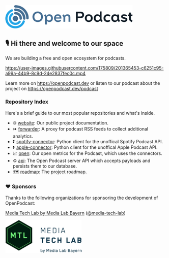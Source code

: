 <img src="/profile/openpodcast.png" width="400px" />


## 🎙️ Hi there and welcome to our space 

We are building a free and open ecosystem for podcasts.

https://user-images.githubusercontent.com/175809/201365453-c6251c95-a99a-44b9-8c9d-24e2837fec0c.mp4

Learn more on https://openpodcast.dev or listen to our podcast about the project on https://openpodcast.dev/podcast

### Repository Index

Here's a brief guide to our most popular repositories and what's inside.

- 🌐 [website](https://github.com/openpodcast/website): Our public project documentation.
- ⏩ [forwarder](https://github.com/openpodcast/forwarder): A proxy for podcast RSS feeds to collect additional analytics.
- ⏬ [spotify-connector](https://github.com/openpodcast/spotify-connector): Python client for the unoffical Spotify Podcast API.
- ⏬ [apple-connector](https://github.com/openpodcast/apple-connector): Python client for the unoffical Apple Podcast API.
- 📈 [open](https://github.com/openpodcast/open): Our open metrics for the Podcast, which uses the connectors.
- ⚙️ [api](https://github.com/openpodcast/api): The Open Podcast server API which accepts payloads and persists them to our database.
- 🗺️ [roadmap](https://github.com/openpodcast/roadmap): The project roadmap.

### ❤️ Sponsors

Thanks to the following organizations for sponsoring the development of OpenPodcast:

<a href="https://media-tech-lab.com">Media Tech Lab by Media Lab Bayern</a> (<a href="https://github.com/media-tech-lab">@media-tech-lab</a>)

<a href="https://media-tech-lab.com">
    <img src="https://raw.githubusercontent.com/media-tech-lab/.github/main/assets/mtl-powered-by.png" width="240" title="Media Tech Lab powered by logo">
</a>
